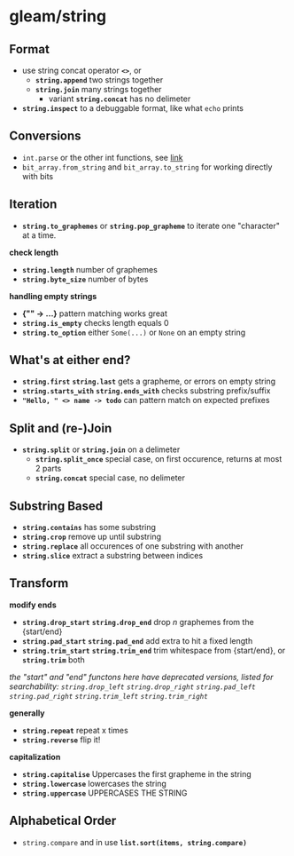 # gleam/string

## Format 
- use string concat operator **`<>`**, or
  - **`string.append`** two strings together
  - **`string.join`** many strings together
    - variant **`string.concat`** has no delimeter
- **`string.inspect`** to a debuggable format, like what `echo` prints

## Conversions
- `int.parse` or the other int functions, see [link](https://github.com/CloserToTheCenter/GleamReference/blob/main/gleam/int.md#parse-to-and-from-int)
- `bit_array.from_string` and `bit_array.to_string` for working directly with bits

## Iteration
- **`string.to_graphemes`** or **`string.pop_grapheme`** to iterate one "character" at a time.

**check length**
- **`string.length`** number of graphemes
- **`string.byte_size`** number of bytes

**handling empty strings**
- **{"" -> ...}** pattern matching works great
- **`string.is_empty`** checks length equals 0
- **`string.to_option`** either `Some(...)` or `None` on an empty string

## What's at either end?
- **`string.first`** **`string.last`** gets a grapheme, or errors on empty string
- **`string.starts_with`** **`string.ends_with`** checks substring prefix/suffix
- **`"Hello, " <> name -> todo`** can pattern match on expected prefixes

## Split and (re-)Join
- **`string.split`** or **`string.join`** on a delimeter
  - **`string.split_once`** special case, on first occurence, returns at most 2 parts
  - **`string.concat`** special case, no delimeter

## Substring Based
- **`string.contains`** has some substring
- **`string.crop`** remove up until substring
- **`string.replace`** all occurences of one substring with another
- **`string.slice`** extract a substring between indices
 
## Transform
**modify ends**
- **`string.drop_start`** **`string.drop_end`** drop *n* graphemes from the {start/end}
- **`string.pad_start`** **`string.pad_end`** add extra to hit a fixed length
- **`string.trim_start`** **`string.trim_end`** trim whitespace from {start/end}, or **`string.trim`** both

*the "start" and "end" functons here have deprecated versions, listed for searchability: `string.drop_left` `string.drop_right` `string.pad_left` `string.pad_right` `string.trim_left` `string.trim_right`*

**generally**
- **`string.repeat`** repeat x times
- **`string.reverse`** flip it!

**capitalization**
- **`string.capitalise`** Uppercases the first grapheme in the string
- **`string.lowercase`** lowercases the string
- **`string.uppercase`** UPPERCASES THE STRING

## Alphabetical Order
- `string.compare` and in use **`list.sort(items, string.compare)`**

